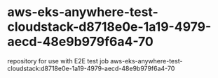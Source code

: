# aws-eks-anywhere-test-cloudstack-d8718e0e-1a19-4979-aecd-48e9b979f6a4-70
repository for use with E2E test job aws-eks-anywhere-test-cloudstack:d8718e0e-1a19-4979-aecd-48e9b979f6a4-70
